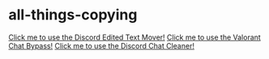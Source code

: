 # all-things-copying
[Click me to use the Discord Edited Text Mover!](https://respecting.github.io/all-things-copying/discord-edited-text-mover)
[Click me to use the Valorant Chat Bypass!](https://respecting.github.io/all-things-copying/valorant-chat-bypass)
[Click me to use the Discord Chat Cleaner!](https://respecting.github.io/all-things-copying/discord-chat-cleaner)
